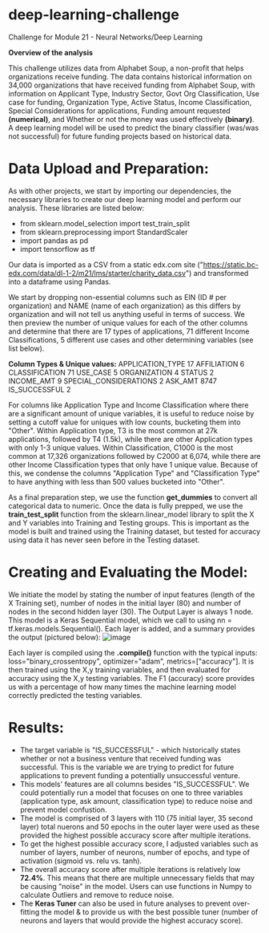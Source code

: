 # deep-learning-challenge
Challenge for Module 21 - Neural Networks/Deep Learning

**Overview of the analysis**

This challenge utilizes data from Alphabet Soup, a non-profit that helps organizations receive funding. The data contains historical information on 34,000 organizations that have received funding from Alphabet Soup, with information on Applicant Type, Industry Sector, Govt Org Classification, Use case for funding, Organization Type, Active Status, Income Classification, Special Considerations for applications, Funding amount requested **(numerical)**, and Whether or not the money was used effectively **(binary)**. A deep learning model will be used to predict the binary classifier (was/was not successful) for future funding projects based on historical data. 

# Data Upload and Preparation: 

As with other projects, we start by importing our dependencies, the necessary libraries to create our deep learning model and perform our analysis. These libraries are listed below:

- from sklearn.model_selection import test_train_split
- from sklearn.preprocessing import StandardScaler
- import pandas as pd
- import tensorflow as tf

Our data is imported as a CSV from a static edx.com site ("https://static.bc-edx.com/data/dl-1-2/m21/lms/starter/charity_data.csv") and transformed into a dataframe using Pandas.

We start by dropping non-essential columns such as EIN (ID # per organization) and NAME (name of each organization) as this differs by organization and will not tell us anything useful in terms of success. We then preview the number of unique values for each of the other columns and determine that there are 17 types of applications, 71 different Income Classifications, 5 different use cases and other determining variables (see list below). 

**Column Types & Unique values:**
APPLICATION_TYPE            17
AFFILIATION                  6
CLASSIFICATION              71
USE_CASE                     5
ORGANIZATION                 4
STATUS                       2
INCOME_AMT                   9
SPECIAL_CONSIDERATIONS       2
ASK_AMT                   8747
IS_SUCCESSFUL                2


For columns like Application Type and Income Classification where there are a significant amount of unique variables, it is useful to reduce noise by setting a cutoff value for uniques with low counts, bucketing them into "Other". Within Application type, T3 is the most common at 27k applications, followed by T4 (1.5k), while there are other Application types with only 1-3 unique values. Within Classification, C1000 is the most common at 17,326 organizations followed by C2000 at 6,074, while there are other Income Classification types that only have 1 unique value. Because of this, we condense the columns "Application Type" and "Classification Type" to have anything with less than 500 values bucketed into "Other". 

As a final preparation step, we use the function **get_dummies** to convert all categorical data to numeric. Once the data is fully prepped, we use the **train_test_split** function from the sklearn.linear_model library to split the X and Y variables into Training and Testing groups. This is important as the model is built and trained using the Training dataset, but tested for accuracy using data it has never seen before in the Testing dataset.

# Creating and Evaluating the Model:

We initiate the model by stating the number of input features (length of the X Training set), number of nodes in the initial layer (80) and number of nodes in the second hidden layer (30). The Output Layer is always 1 node. This model is a Keras Sequential model, which we call to using nn = tf.keras.models.Sequential(). Each layer is added, and a summary provides the output (pictured below): 
![image](https://github.com/user-attachments/assets/a4239f76-c556-4fb0-97d0-2e9af081f29b)

Each layer is compiled using the **.compile()** function with the typical inputs: loss="binary_crossentropy", optimizer="adam", metrics=["accuracy"]. It is then trained using the X,y training variables, and then evaluated for accuracy using the X,y testing variables. The F1 (accuracy) score provides us with a percentage of how many times the machine learning model correctly predicted the testing variables.

# Results:

- The target variable is "IS_SUCCESSFUL" - which historically states whether or not a business venture that received funding was successful. This is the variable we are trying to predict for future applications to prevent funding a potentially unsuccessful venture.
- This models' features are all columns besides "IS_SUCCESSFUL". We could potentially run a model that focuses on one to three variables (application type, ask amount, classification type) to reduce noise and prevent model confustion.
- The model is comprised of 3 layers with 110 (75 initial layer, 35 second layer) total nuerons and 50 epochs in the outer layer were used as these provided the highest possible accuracy score after multiple iterations.
- To get the highest possible accuracy score, I adjusted variables such as number of layers, number of neurons, number of epochs, and type of activation (sigmoid vs. relu vs. tanh).
- The overall accuracy score after multiple iterations is relatively low **72.4%**. This means that there are multiple unnecessary fields that may be causing "noise" in the model. Users can use functions in Numpy to calculate Outliers and remove to reduce noise.
- The **Keras Tuner** can also be used in future analyses to prevent over-fitting the model & to provide us with the best possible tuner (number of neurons and layers that would provide the highest accuracy score). 

